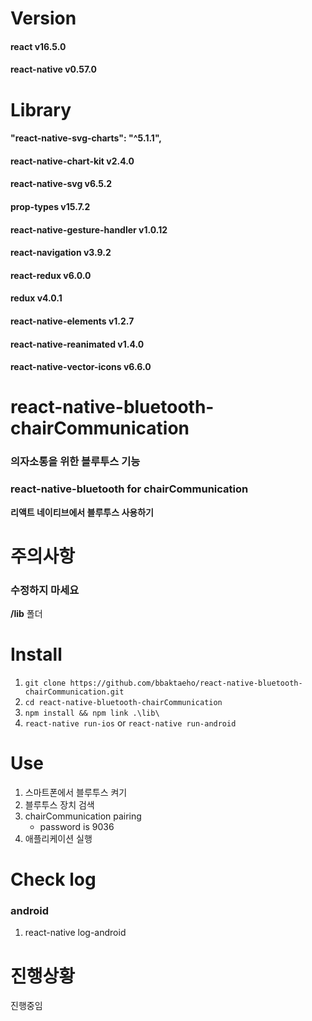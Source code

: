 # Version

#### react v16.5.0

#### react-native v0.57.0

# Library

#### "react-native-svg-charts": "^5.1.1",

#### react-native-chart-kit v2.4.0

#### react-native-svg v6.5.2

#### prop-types v15.7.2

#### react-native-gesture-handler v1.0.12

#### react-navigation v3.9.2

#### react-redux v6.0.0

#### redux v4.0.1

#### react-native-elements v1.2.7

#### react-native-reanimated v1.4.0

#### react-native-vector-icons v6.6.0

# react-native-bluetooth-chairCommunication

### 의자소통을 위한 블루투스 기능

### react-native-bluetooth for chairCommunication

**리액트 네이티브에서 블루투스 사용하기**

# 주의사항

### 수정하지 마세요

**/lib** 폴더

# Install

1. `git clone https://github.com/bbaktaeho/react-native-bluetooth-chairCommunication.git`
2. `cd react-native-bluetooth-chairCommunication`
3. `npm install && npm link .\lib\`
4. `react-native run-ios` or `react-native run-android`

# Use

1. 스마트폰에서 블루투스 켜기
1. 블루투스 장치 검색
1. chairCommunication pairing
   - password is 9036
1. 애플리케이션 실행

# Check log

### android

1. react-native log-android

# 진행상황

진행중임
